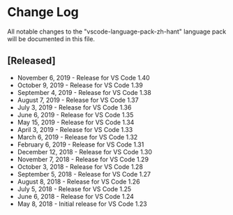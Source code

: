 # Change Log
All notable changes to the "vscode-language-pack-zh-hant" language pack will be documented in this file.

## [Released]
* November 6, 2019 -  Release for VS Code 1.40
* October 9, 2019 - Release for VS Code 1.39
* September 4, 2019 - Release for VS Code 1.38
* August 7, 2019 - Release for VS Code 1.37
* July 3, 2019 - Release for VS Code 1.36
* June 6, 2019 - Release for VS Code 1.35
* May 15, 2019 - Release for VS Code 1.34
* April 3, 2019 - Release for VS Code 1.33
* March 6, 2019 - Release for VS Code 1.32
* February 6, 2019 - Release for VS Code 1.31
* December 12, 2018 - Release for VS Code 1.30
* November 7, 2018 - Release for VS Code 1.29
* October 3, 2018 - Release for VS Code 1.28
* September 5, 2018 - Release for VS Code 1.27
* August 8, 2018 - Release for VS Code 1.26
* July 5, 2018 - Release for VS Code 1.25
* June 6, 2018 - Release for VS Code 1.24
* May 8, 2018  - Initial release for VS Code 1.23

